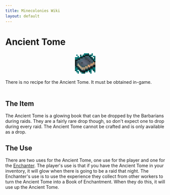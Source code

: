 ```yaml
---
title: Minecolonies Wiki
layout: default
---
```

# Ancient Tome 

<div class="infobox box text-center">
    <p style="text-align:center;"><img src="../../assets/images/icons/minecolonies/ancienttome.png" alt="Ancient Tome"></p>
    There is no recipe for the Ancient Tome. It must be obtained in-game.
</div>
<br>

## The Item

The Ancient Tome is a glowing book that can be dropped by the Barbarians during raids. They are a fairly rare drop though, so don't expect one to drop during every raid. The Ancient Tome cannot be crafted and is only available as a drop. 
<br>

## The Use

There are two uses for the Ancient Tome, one use for the player and one for the [Enchanter](../../source/workers/enchanter). The player's use is that if you have the Ancient Tome in your inventory, it will glow when there is going to be a raid that night. The Enchanter's use is to use the experience they collect from other workers to turn the Ancient Tome into a Book of Enchantment. When they do this, it will use up the Ancient Tome.
